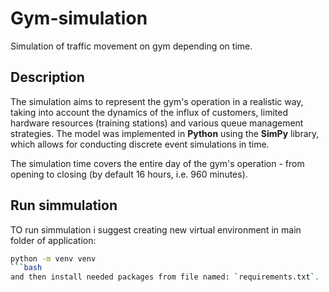 # Gym-simulation
Simulation of traffic movement on gym depending on time.

## Description
The simulation aims to represent the gym's operation in a realistic way, taking into account the dynamics of the influx of customers, limited hardware resources (training stations) and various queue management strategies. The model was implemented in **Python** using the **SimPy** library, which allows for conducting discrete event simulations in time.

The simulation time covers the entire day of the gym's operation - from opening to closing (by default 16 hours, i.e. 960 minutes).

## Run simmulation
TO run simmulation i suggest creating new virtual environment in main folder of application:
```bash
python -m venv venv
```bash
and then install needed packages from file named: `requirements.txt`.
